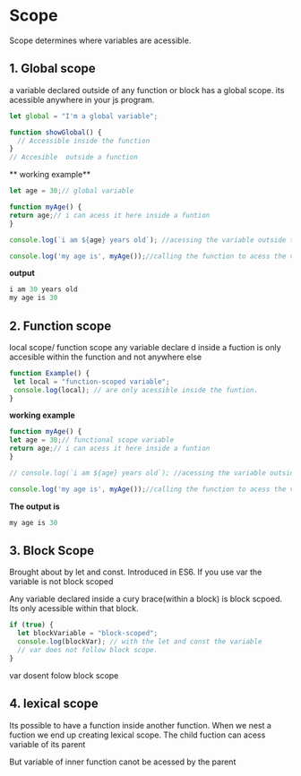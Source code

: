 # Scope
Scope determines where variables are acessible.

## 1. Global scope
a variable declared outside of any function or block has a global scope.
its acessible anywhere in your js program.

```js
let global = "I'm a global variable";

function showGlobal() {
  // Accessible inside the function
}
// Accesible  outside a function
```
** working example**
```js
let age = 30;// global variable

function myAge() {
return age;// i can acess it here inside a funtion
}

console.log(`i am ${age} years old`); //acessing the variable outside the function

console.log('my age is', myAge());//calling the function to acess the variable
```

**output**
```js
i am 30 years old
my age is 30
```



## 2. Function scope
local scope/ function scope
 any variable declare d inside a fuction is only accesible  within the function and not anywhere else
 ```js
 function Example() {
  let local = "function-scoped variable";
  console.log(local); // are only acessible inside the funtion.
}
```

**working example**
```js
function myAge() {
let age = 30;// functional scope variable
return age;// i can acess it here inside a funtion
}

// console.log(`i am ${age} years old`); //acessing the variable outside the function will lead to an error theerefore i have commented for it to work

console.log('my age is', myAge());//calling the function to acess the variable
```

**The output is**
```js
my age is 30
```

 ## 3. Block Scope
 Brought about by let and const.
 Introduced in ES6.
If you use var the variable is not block scoped

Any variable declared inside a cury brace(within a block) is block scpoed.
Its only acessible within that block.

```js
if (true) {
  let blockVariable = "block-scoped";
  console.log(blockVar); // with the let and const the variable
  // var does not follow block scope.
}

```

var dosent folow block scope

## 4.  lexical scope
Its possible to have a function inside another function.
When we nest a fuction we end up creating lexical scope.
The child fuction can acess variable of its parent

But variable of inner function canot be acessed by the parent
   